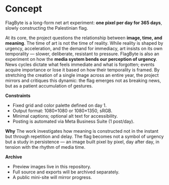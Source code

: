 # Concept

FlagByte is a long-form net art experiment: **one pixel per day for 365 days**, slowly constructing the Palestinian flag.

At its core, the project questions the relationship between **image, time, and meaning**. The time of art is not the time of reality. While reality is shaped by urgency, acceleration, and the demand for immediacy, art insists on its own temporality — slower, deliberate, resistant to pressure. FlagByte is also an experiment on how the **media system bends our perception of urgency**. News cycles dictate what feels immediate and what is forgotten; events acquire importance or lose it based on how their temporality is framed. By stretching the creation of a single image across an entire year, the project mirrors and critiques this dynamic: the flag emerges not as breaking news, but as a patient accumulation of gestures.

**Constraints**
- Fixed grid and color palette defined on day 1.  
- Output format: 1080×1080 or 1080×1350, sRGB.  
- Minimal captions; optional alt text for accessibility.  
- Posting is automated via Meta Business Suite (1 post/day).  

**Why**
The work investigates how meaning is constructed not in the instant but through repetition and delay. The flag becomes not a symbol of urgency but a study in persistence — an image built pixel by pixel, day after day, in tension with the rhythm of media time.

**Archive**
- Preview images live in this repository.  
- Full source and exports will be archived separately.  
- A public mini-site will mirror progress.  
